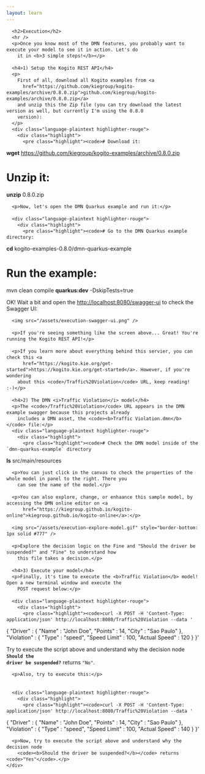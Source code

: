 ```yaml
---
layout: learn
---
```

<div id="section-the-feel-language" class="learn-section">
  <div class="learn-home-content">
    <div class="page">

      <h2>Execution</h2>
      <hr />
      <p>Once you know most of the DMN features, you probably want to execute your model to see it in action. Let's do
        it in <b>3 simple steps!</b></p>

      <h4>1) Setup the Kogito REST API</h4>
      <p>
        First of all, download all Kogito examples from <a
          href="https://github.com/kiegroup/kogito-examples/archive/0.8.0.zip">github.com/kiegroup/kogito-examples/archive/0.8.0.zip</a>
        and unzip this the Zip file (you can try download the latest version as well, but currently I'm using the 0.8.0
        version):
      </p>
      <div class="language-plaintext highlighter-rouge">
        <div class="highlight">
          <pre class="highlight"><code># Download it:
<b>wget</b> https://github.com/kiegroup/kogito-examples/archive/0.8.0.zip

# Unzip it:
<b>unzip</b> 0.8.0.zip</code></pre>
        </div>
      </div>

      <p>Now, let's open the DMN Quarkus example and run it:</p>

      <div class="language-plaintext highlighter-rouge">
        <div class="highlight">
          <pre class="highlight"><code># Go to the DMN Quarkus example directory:
<b>cd</b> kogito-examples-0.8.0/dmn-quarkus-example 

# Run the example:
mvn clean compile <b>quarkus:dev</b> -DskipTests=true</code></pre>
        </div>
      </div>
      <p>OK! Wait a bit and open the <a href="localhost:8080/swagger-ui">http://localhost:8080/swagger-ui</a> to check
        the Swagger UI:</p>

      <img src="/assets/execution-swagger-ui.png" />

      <p>If you're seeing something like the screen above... Great! You're running the Kogito REST API!</p>

      <p>If you learn more about everything behind this servier, you can check this <a
          href="https://kogito.kie.org/get-started">https://kogito.kie.org/get-started</a>. However, if you're wondering
        about this <code>/Traffic%20Violation</code> URL, keep reading! :-)</p>

      <h4>2) The DMN <i>Traffic Violation</i> model</h4>
      <p>The <code>/Traffic%20Violation</code> URL appears in the DMN example swagger because this projects already
        includes a DMN asset, the <code><b>Traffic Violation.dmn</b></code> file:</p>
      <div class="language-plaintext highlighter-rouge">
        <div class="highlight">
          <pre class="highlight"><code># Check the DMN model inside of the `dmn-quarkus-example` directory
<b>ls</b> src/main/resources</code></pre>
        </div>
      </div>

      <p>You can just click in the canvas to check the properties of the whole model in panel to the right. There you
        can see the name of the model.</p>

      <p>You can also explore, change, or enhaance this sample model, by accessing the DMN online editor on <a
          href="https://kiegroup.github.io/kogito-online">kiegroup.github.io/kogito-online</a>:</p>

      <img src="/assets/execution-explore-model.gif" style="border-bottom: 1px solid #777" />

      <p>Explore the decision logic on the Fine and "Should the driver be suspended?" and "Fine" to understand how
        this file takes a decision.</p>

      <h4>3) Execute your model</h4>
      <p>Finally, it's time to execute the <b>Traffic Violation</b> model! Open a new terminal window and execute the
        POST request below:</p>

      <div class="language-plaintext highlighter-rouge">
        <div class="highlight">
          <pre class="highlight"><code>curl -X POST -H 'Content-Type: application/json' http://localhost:8080/Traffic%20Violation --data '
{
  "Driver" : {
    "Name" : "John Doe",
    "Points" : 14,
    "City" : "Sao Paulo"
  },
  "Violation" : {
    "Type" : "speed",
    "Speed Limit" : 100,
    "Actual Speed" : 120
  }
}'</code></pre>
        </div>
      </div>
      <p>Try to execute the script above and understand why the decision node
        <code><b>Should the driver be suspended?</b></code> returns <code>"No"</code>.</p>

      <p>Also, try to execute this:</p>


      <div class="language-plaintext highlighter-rouge">
        <div class="highlight">
          <pre class="highlight"><code>curl -X POST -H 'Content-Type: application/json' http://localhost:8080/Traffic%20Violation --data '
{
  "Driver" : {
    "Name" : "John Doe",
    "Points" : 14,
    "City" : "Sao Paulo"
  },
  "Violation" : {
    "Type" : "speed",
    "Speed Limit" : 100,
    "Actual Speed" : 140
  }
}'</code></pre>
        </div>
      </div>

      <p>Now, try to execute the script above and understand why the decision node
        <code><b>Should the driver be suspended?</b></code> returns <code>"Yes"</code>.</p>
    </div>
  </div>
</div>
